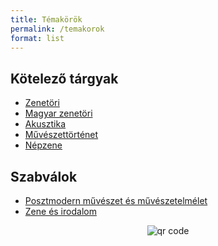 ```yaml
---
title: Témakörök
permalink: /temakorok
format: list
---
```


## Kötelező tárgyak
<a id="Kötelező tárgyak"></a>

- <a href="{{'/zenetori' | relative_url}}">Zenetöri</a>
- <a href="{{'/magyar-zenetori' | relative_url}}">Magyar zenetöri</a>
- <a href="{{'/akusztika' | relative_url}}">Akusztika</a>
- <a href="{{'/muveszettortenet' | relative_url}}">Művészettörténet</a>
- <a href="{{'/nepzene' | relative_url}}">Népzene</a>

## Szabválok
<a id="Szabválok"></a>
- <a href="{{'/posztmodern' | relative_url}}">Posztmodern művészet és művészetelmélet</a>
- <a href="{{'/zene-es-irodalom' | relative_url}}">Zene és irodalom</a>



<p style="text-align: center;"><img src="https://chart.googleapis.com/chart?cht=qr&chl=https://notes.andrasdenes.com/temakorok&chs=180x180&choe=UTF-8&chld=L|2" alt="qr code"></p>

